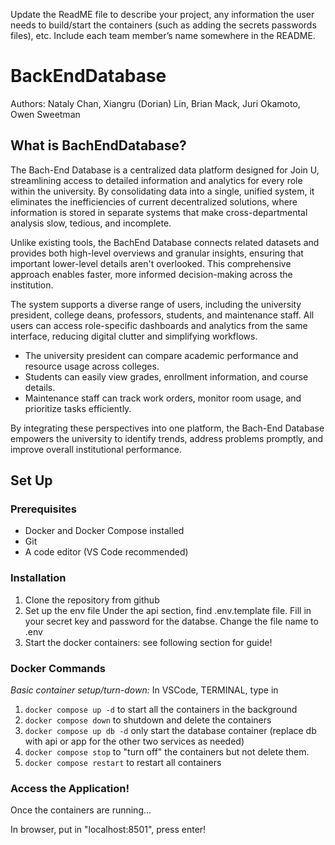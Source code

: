 Update the ReadME file to describe your project, any information the user needs to build/start the containers (such as adding the secrets passwords files), etc.  Include each team member’s name somewhere in the README. 

# BackEndDatabase 
Authors: Nataly Chan, Xiangru (Dorian) Lin, Brian Mack, Juri Okamoto, Owen Sweetman

## What is BachEndDatabase?

The Bach-End Database is a centralized data platform designed for Join U, streamlining access to detailed information and analytics for every role within the university. By consolidating data into a single, unified system, it eliminates the inefficiencies of current decentralized solutions, where information is stored in separate systems that make cross-departmental analysis slow, tedious, and incomplete.

Unlike existing tools, the BachEnd Database connects related datasets and provides both high-level overviews and granular insights, ensuring that important lower-level details aren't overlooked. This comprehensive approach enables faster, more informed decision-making across the institution.

The system supports a diverse range of users, including the university president, college deans, professors, students, and maintenance staff. All users can access role-specific dashboards and analytics from the same interface, reducing digital clutter and simplifying workflows. 

- The university president can compare academic performance and resource usage across colleges.
- Students can easily view grades, enrollment information, and course details.
- Maintenance staff can track work orders, monitor room usage, and prioritize tasks efficiently.

By integrating these perspectives into one platform, the Bach-End Database empowers the university to identify trends, address problems promptly, and improve overall institutional performance.


## Set Up

### Prerequisites
- Docker and Docker Compose installed
- Git
- A code editor (VS Code recommended)

### Installation
1. Clone the repository from github
2. Set up the env file
   Under the api section, find .env.template file.
   Fill in your secret key and password for the databse.
   Change the file name to .env
3. Start the docker containers: see following section for guide!

### Docker Commands
*Basic container setup/turn-down:*
In VSCode, TERMINAL, type in 
   1. `docker compose up -d` to start all the containers in the background
   2.  `docker compose down` to shutdown and delete the containers
   3.  `docker compose up db -d` only start the database container (replace db with api or app for the other two services as needed)
   4. `docker compose stop` to "turn off" the containers but not delete them.
   5. `docker compose restart` to restart all containers

### Access the Application!
Once the containers are running...

In browser, put in "localhost:8501", press enter!